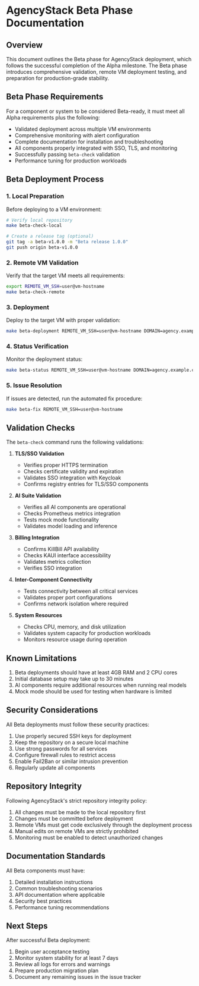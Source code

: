 # AgencyStack Beta Phase Documentation

## Overview

This document outlines the Beta phase for AgencyStack deployment, which follows the successful completion of the Alpha milestone. The Beta phase introduces comprehensive validation, remote VM deployment testing, and preparation for production-grade stability.

## Beta Phase Requirements

For a component or system to be considered Beta-ready, it must meet all Alpha requirements plus the following:

- Validated deployment across multiple VM environments
- Comprehensive monitoring with alert configuration
- Complete documentation for installation and troubleshooting
- All components properly integrated with SSO, TLS, and monitoring
- Successfully passing `beta-check` validation
- Performance tuning for production workloads

## Beta Deployment Process

### 1. Local Preparation

Before deploying to a VM environment:

```bash
# Verify local repository
make beta-check-local

# Create a release tag (optional)
git tag -a beta-v1.0.0 -m "Beta release 1.0.0"
git push origin beta-v1.0.0
```

### 2. Remote VM Validation

Verify that the target VM meets all requirements:

```bash
export REMOTE_VM_SSH=user@vm-hostname
make beta-check-remote
```

### 3. Deployment

Deploy to the target VM with proper validation:

```bash
make beta-deployment REMOTE_VM_SSH=user@vm-hostname DOMAIN=agency.example.com
```

### 4. Status Verification

Monitor the deployment status:

```bash
make beta-status REMOTE_VM_SSH=user@vm-hostname DOMAIN=agency.example.com
```

### 5. Issue Resolution

If issues are detected, run the automated fix procedure:

```bash
make beta-fix REMOTE_VM_SSH=user@vm-hostname
```

## Validation Checks

The `beta-check` command runs the following validations:

1. **TLS/SSO Validation**
   - Verifies proper HTTPS termination
   - Checks certificate validity and expiration
   - Validates SSO integration with Keycloak
   - Confirms registry entries for TLS/SSO components

2. **AI Suite Validation**
   - Verifies all AI components are operational
   - Checks Prometheus metrics integration
   - Tests mock mode functionality
   - Validates model loading and inference

3. **Billing Integration**
   - Confirms KillBill API availability
   - Checks KAUI interface accessibility
   - Validates metrics collection
   - Verifies SSO integration

4. **Inter-Component Connectivity**
   - Tests connectivity between all critical services
   - Validates proper port configurations
   - Confirms network isolation where required

5. **System Resources**
   - Checks CPU, memory, and disk utilization
   - Validates system capacity for production workloads
   - Monitors resource usage during operation

## Known Limitations

1. Beta deployments should have at least 4GB RAM and 2 CPU cores
2. Initial database setup may take up to 30 minutes
3. AI components require additional resources when running real models
4. Mock mode should be used for testing when hardware is limited

## Security Considerations

All Beta deployments must follow these security practices:

1. Use properly secured SSH keys for deployment
2. Keep the repository on a secure local machine
3. Use strong passwords for all services
4. Configure firewall rules to restrict access
5. Enable Fail2Ban or similar intrusion prevention
6. Regularly update all components

## Repository Integrity

Following AgencyStack's strict repository integrity policy:

1. All changes must be made to the local repository first
2. Changes must be committed before deployment
3. Remote VMs must get code exclusively through the deployment process
4. Manual edits on remote VMs are strictly prohibited
5. Monitoring must be enabled to detect unauthorized changes

## Documentation Standards

All Beta components must have:

1. Detailed installation instructions
2. Common troubleshooting scenarios
3. API documentation where applicable
4. Security best practices
5. Performance tuning recommendations

## Next Steps

After successful Beta deployment:

1. Begin user acceptance testing
2. Monitor system stability for at least 7 days
3. Review all logs for errors and warnings
4. Prepare production migration plan
5. Document any remaining issues in the issue tracker
